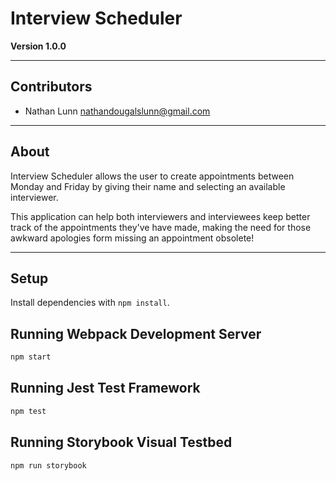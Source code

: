 # Interview Scheduler

**Version 1.0.0**

---

## Contributors

- Nathan Lunn <nathandougalslunn@gmail.com>

---

## About

Interview Scheduler allows the user to create appointments between Monday and Friday by giving their name and selecting an available interviewer.

This application can help both interviewers and interviewees keep better track of the appointments they've have made, making the need for those awkward apologies form missing an appointment obsolete!

---

## Setup

Install dependencies with `npm install`.

## Running Webpack Development Server

```sh
npm start
```

## Running Jest Test Framework

```sh
npm test
```

## Running Storybook Visual Testbed

```sh
npm run storybook
```
